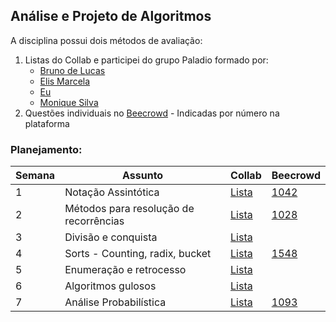 ## Análise e Projeto de Algoritmos 
A disciplina possui dois métodos de avaliação: 
1. Listas do Collab e participei do grupo Paladio formado por:
   - [Bruno de Lucas ](https://github.com/brunodelucasbarbosa)
   - [Elis Marcela](https://github.com/develis)
   - [Eu](https://github.com/lucasdsl)
   - [Monique Silva](https://github.com/moniquedsilva)
2. Questões individuais no [Beecrowd](https://www.beecrowd.com.br/judge/en) - Indicadas por número na plataforma 

### Planejamento:

|Semana| Assunto | Collab | Beecrowd |
|------|---------|------|------------------|
|   1  | Notação Assintótica | [Lista](./Collab/MATA52-Semana01-Paládio.ipynb%20-%20Colaboratory.pdf) | [1042](./beecrwd/1042_simple_sort.py) |
|   2  | Métodos para resolução de recorrências | [Lista](./Collab/MATA52-Semana02-Paládio.ipynb%20-%20Colaboratory.pdf) | [1028](./beecrwd/1028_collectable_cards.py) |
|   3  | Divisão e conquista | [Lista](./Collab/MATA52-Semana03-Paladio.ipynb%20-%20Colaboratory.pdf) |
|   4  | Sorts - Counting, radix, bucket | [Lista](./Collab/MATA52-Semana04-Paladio.ipynb%20-%20Colaboratory.pdf) | [1548](./beecrwd/1548_canteen_queue.py) |
|   5  | Enumeração e retrocesso | [Lista](./Collab/MATA52-Semana05-Paládio.ipynb%20-%20Colaboratory.pdf) |
|   6  | Algoritmos gulosos | [Lista](./Collab/MATA52-Semana06-Paládio.ipynb%20-%20Colaboratory.pdf) |
|   7  | Análise Probabilística | [Lista](./Collab/MATA52-Semana07-Paladio.ipynb%20-%20Colaboratory.pdf) | [1093](./beecrwd/1093_vampires.py)